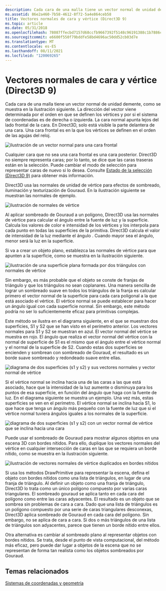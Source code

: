 ```yaml
---
description: Cada cara de una malla tiene un vector normal de unidad demente, como se muestra en la ilustración siguiente.
ms.assetid: 86e2a460-7b58-4612-8f72-5a4e864ceb58
title: Vectores normales de cara y vértice (Direct3D 9)
ms.topic: article
ms.date: 05/31/2018
ms.openlocfilehash: 78087ffecbd7157d68ccfb9667392f5148c96191388c1b7886c16f771066ba30
ms.sourcegitcommit: e6600f550f79bddfe58bd4696ac50dd52cb03d7e
ms.translationtype: MT
ms.contentlocale: es-ES
ms.lasthandoff: 08/11/2021
ms.locfileid: "120069265"
---
```

# <a name="face-and-vertex-normal-vectors-direct3d-9"></a>Vectores normales de cara y vértice (Direct3D 9)

Cada cara de una malla tiene un vector normal de unidad demente, como se muestra en la ilustración siguiente. La dirección del vector viene determinada por el orden en que se definen los vértices y por si el sistema de coordenadas es de derecha o izquierda. La cara normal apunta lejos del lado frontal de la cara. En Direct3D, solo está visible la parte delantera de una cara. Una cara frontal es en la que los vértices se definen en el orden de las agujas del reloj.

![ilustración de un vector normal para una cara frontal](images/nrmlvect.png)

Cualquier cara que no sea una cara frontal es una cara posterior. Direct3D no siempre representa caras; por lo tanto, se dice que las caras traseras están en la selección. Puede cambiar el modo de selección para representar caras de nuevo si lo desea. Consulte [Estado de la selección (Direct3D 9)](culling-state.md) para obtener más información.

Direct3D usa las normales de unidad de vértice para efectos de sombreado, iluminación y texturización de Gouraud. En la ilustración siguiente se muestran las normales de ejemplo.

![ilustración de normales de vértice](images/vertnrml.png)

Al aplicar sombreado de Gouraud a un polígono, Direct3D usa las normales de vértice para calcular el ángulo entre la fuente de luz y la superficie. Calcula los valores de color e intensidad de los vértices y los interpola para cada punto en todas las superficies de la primitiva. Direct3D calcula el valor de intensidad de la luz mediante el ángulo . Cuando mayor sea el ángulo, menor será la luz en la superficie.

Si va a crear un objeto plano, establezca las normales de vértice para que apunten a la superficie, como se muestra en la ilustración siguiente.

![ilustración de una superficie plana formada por dos triángulos con normales de vértice](images/flatvert.png)

Sin embargo, es más probable que el objeto se conste de franjas de triángulo y que los triángulos no sean coplanares. Una manera sencilla de lograr un sombreado suave en todos los triángulos de la franja es calcular primero el vector normal de la superficie para cada cara poligonal a la que está asociado el vértice. El vértice normal se puede establecer para hacer un ángulo igual con cada superficie normal. Sin embargo, este método podría no ser lo suficientemente eficaz para primitivas complejas.

Este método se ilustra en el diagrama siguiente, en el que se muestran dos superficies, S1 y S2 que se han visto en el perímetro anterior. Los vectores normales para S1 y S2 se muestran en azul. El vector normal del vértice se muestra en rojo. El ángulo que realiza el vector normal del vértice con la normal de superficie de S1 es el mismo que el ángulo entre el vértice normal y el normal de la superficie de S2. Cuando estas dos superficies se encienden y sombrean con sombreado de Gouraud, el resultado es un borde suave sombreado y redondeado suave entre ellas.

![diagrama de dos superficies (s1 y s2) y sus vectores normales y vector normal de vértice](images/gvert.png)

Si el vértice normal se inclina hacia una de las caras a las que está asociado, hace que la intensidad de la luz aumente o disminuya para los puntos de esa superficie, en función del ángulo que haga con la fuente de luz. En el diagrama siguiente se muestra un ejemplo. Una vez más, estas superficies se ven en el perímetro. El vértice normal se inclina hacia S1, lo que hace que tenga un ángulo más pequeño con la fuente de luz que si el vértice normal tuviera ángulos iguales a los normales de la superficie.

![diagrama de dos superficies (s1 y s2) con un vector normal de vértice que se inclina hacia una cara](images/gvert2.png)

Puede usar el sombreado de Gouraud para mostrar algunos objetos en una escena 3D con bordes nítidos. Para ello, duplique los vectores normales del vértice en cualquier intersección de caras en las que se requiera un borde nítido, como se muestra en la ilustración siguiente.

![ilustración de vectores normales de vértice duplicados en bordes nítidos](images/shade1.png)

Si usa los métodos DrawPrimitive para representar la escena, defina el objeto con bordes nítidos como una lista de triángulos, en lugar de una franja de triángulo. Al definir un objeto como una franja de triángulo, Direct3D lo trata como un único polígono compuesto por varias caras triangulares. El sombreado gouraud se aplica tanto en cada cara del polígono como entre las caras adyacentes. El resultado es un objeto que se sombrea sin problemas de cara a cara. Dado que una lista de triángulos es un polígono compuesto por una serie de caras triangulares desconexas, Direct3D aplica sombreado de Gouraud en cada cara del polígono. Sin embargo, no se aplica de cara a cara. Si dos o más triángulos de una lista de triángulos son adyacentes, parece que tienen un borde nítido entre ellos.

Otra alternativa es cambiar al sombreado plano al representar objetos con bordes nítidos. Se trata, desde el punto de vista computacional, del método más eficaz, pero puede dar lugar a objetos de la escena que no se representan de forma tan realista como los objetos sombreados por Gouraud.

## <a name="related-topics"></a>Temas relacionados

<dl> <dt>

[Sistemas de coordenadas y geometría](coordinate-systems-and-geometry.md)
</dt> </dl>

 

 



